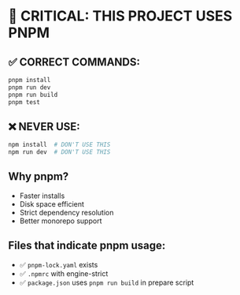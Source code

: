 # 🚨 CRITICAL: THIS PROJECT USES PNPM

## ✅ CORRECT COMMANDS:
```bash
pnpm install
pnpm run dev
pnpm run build
pnpm test
```

## ❌ NEVER USE:
```bash
npm install  # DON'T USE THIS
npm run dev  # DON'T USE THIS
```

## Why pnpm?
- Faster installs
- Disk space efficient
- Strict dependency resolution
- Better monorepo support

## Files that indicate pnpm usage:
- ✅ `pnpm-lock.yaml` exists
- ✅ `.npmrc` with engine-strict
- ✅ `package.json` uses `pnpm run build` in prepare script